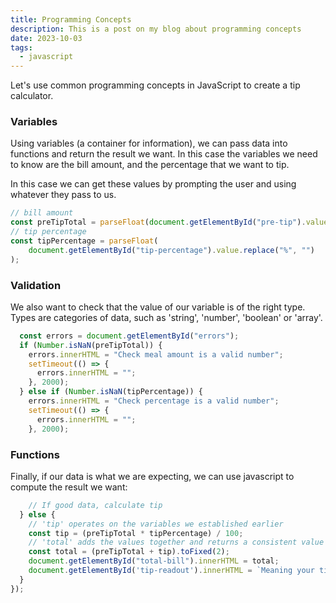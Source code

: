 ```yaml
---
title: Programming Concepts
description: This is a post on my blog about programming concepts
date: 2023-10-03
tags:
  - javascript
---
```


Let's use common programming concepts in JavaScript to create a tip calculator.

### Variables

Using variables (a container for information), we can pass data into functions and return the result we want.
In this case the variables we need to know are the bill amount, and the percentage that we want to tip.

In this case we can get these values by prompting the user and using whatever they pass to us.

```js
// bill amount
const preTipTotal = parseFloat(document.getElementById("pre-tip").value);
// tip percentage
const tipPercentage = parseFloat(
	document.getElementById("tip-percentage").value.replace("%", "")
);
```

### Validation

We also want to check that the value of our variable is of the right type. Types are categories of data, such as 'string', 'number', 'boolean' or 'array'.

```js
  const errors = document.getElementById("errors");
  if (Number.isNaN(preTipTotal)) {
    errors.innerHTML = "Check meal amount is a valid number";
    setTimeout(() => {
      errors.innerHTML = "";
    }, 2000);
  } else if (Number.isNaN(tipPercentage)) {
    errors.innerHTML = "Check percentage is a valid number";
    setTimeout(() => {
      errors.innerHTML = "";
    }, 2000);
```

### Functions

Finally, if our data is what we are expecting, we can use javascript to compute the result we want:

```js
    // If good data, calculate tip
  } else {
    // 'tip' operates on the variables we established earlier
    const tip = (preTipTotal * tipPercentage) / 100;
    // 'total' adds the values together and returns a consistent value fixed to 2 decimal places
    const total = (preTipTotal + tip).toFixed(2);
    document.getElementById("total-bill").innerHTML = total;
    document.getElementById('tip-readout').innerHTML = `Meaning your tip is worth ${tip.toFixed(2)}`
  }
});
```
